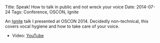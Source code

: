 Title: Speak! How to talk in public and not wreck your voice
Date: 2014-07-24
Tags: Conference, OSCON, Ignite

An [Ignite](https://en.wikipedia.org/wiki/Ignite_(event)) talk I
presented at OSCON 2014. Decidedly non-technical, this covers vocal
hygiene and how to take care of your voice.

<!--break-->

* Video: [YouTube](https://youtu.be/2LZXGesneMo)
